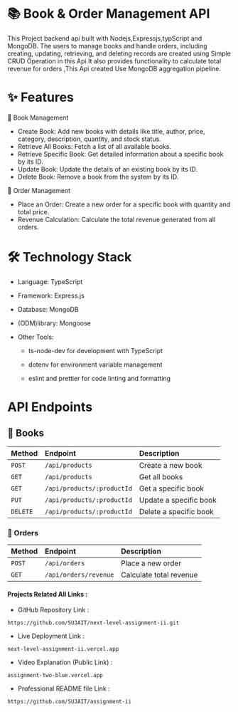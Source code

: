 
# 📚 Book & Order Management API
This Project backend api built with Nodejs,Expressjs,typScript and MongoDB. The users to manage books and handle orders, including creating, updating, retrieving, and deleting records are created using Simple CRUD Operation in this Api.It also provides functionality to calculate total revenue for orders ,This Api created Use MongoDB aggregation pipeline.
#

# ✨ Features
📘 Book Management

* Create Book: Add new books with details like title, author, price, category, description, quantity, and stock status.
* Retrieve All Books: Fetch a list of all available books.
* Retrieve Specific Book: Get detailed information about a specific book by its ID.
* Update Book: Update the details of an existing book by its ID.
* Delete Book: Remove a book from the system by its ID.

🛒 Order Management

* Place an Order: Create a new order for a specific book with quantity and total price.
* Revenue Calculation: Calculate the total revenue generated from all orders.

#
# 🛠️ Technology Stack
* Language: TypeScript
* Framework: Express.js
* Database: MongoDB
* (ODM)library: Mongoose

* Other Tools: 
     * ts-node-dev for development with TypeScript
     * dotenv for environment variable management

     * eslint and prettier for code linting and formatting

# 
# API Endpoints



## 📘 Books


| Method | Endpoint     | **Description** |
| :-------- | :------- | :------------------------- |
| `POST` | `/api/products` | Create a new book |
| `GET` | `/api/products` | Get all books |
| `GET` | `/api/products/:productId` | Get a specific book |
| `PUT` | `/api/products/:productId` | Update a specific book |
| `DELETE` | `/api/products/:productId` | Delete a specific book |


### 🛒 Orders

|Method|Endpoint|Description|
| :-------- | :------- | :-------------------------------- |
| `POST`| `/api/orders` | Place a new order |
| `GET`| `/api/orders/revenue` | Calculate total revenue |

#### Projects Related All Links :
* GitHub Repository Link :
```http
https://github.com/SUJAIT/next-level-assignment-ii.git
```
* Live Deployment Link  :
```http
next-level-assignment-ii.vercel.app
```
* Video Explanation (Public Link) :

```http
assignment-two-blue.vercel.app
```
* Professional README file Link :
```http
https://github.com/SUJAIT/assignment-ii
```
